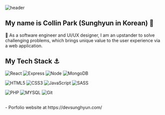 ![header](https://capsule-render.vercel.app/api?type=waving&color=gradient&height=200&section=header&text=Collin%20Park&fontSize=50&animation=fadeIn&fontAlignY=38&desc=Beating%20the%20challenging%20problems&descAlignY=50&descAlign=50)
</br>
## My name is Collin Park (Sunghyun in Korean) 👋

🌱 As a software engineer and UI/UX designer, I am an upstander to solve challenging problems, which brings unique value to the user experience via a web application.

## My Tech Stack ⚓
![React](https://img.shields.io/badge/-React-222222?style=for-the-badge&logo=react)
![Express](https://img.shields.io/badge/-Express-blue?style=for-the-badge&logo=Express&logoColor=white)
![Node](https://img.shields.io/badge/-Nodejs-black?style=for-the-badge&logo=Node.js&logoColor=white)
![MongoDB](https://img.shields.io/badge/-MongoDB-green?style=for-the-badge&logo=mongoDB&logoColor=white)

![HTML5](https://img.shields.io/badge/-HTML5-F05032?style=for-the-badge&logo=html5&logoColor=ffffff)
![CSS3](https://img.shields.io/badge/-CSS3-007ACC?style=for-the-badge&logo=css3)
![JavaScript](https://img.shields.io/badge/-JavaScript-%23F7DF1C?style=for-the-badge&logo=javascript&logoColor=FFF&color=%23FFCE5A)
![SASS](https://img.shields.io/badge/-SASS-F05032?style=for-the-badge&logo=sass&logoColor=FFF&color=%white)

![PHP](https://img.shields.io/badge/-PHP-purple?style=for-the-badge&logo=PHP&logoColor=white)
![MYSQL](https://img.shields.io/badge/-MY_SQL-green?style=for-the-badge&logo=mysql&logoColor=ffffff)
![Git](https://img.shields.io/badge/-Git-F05032?style=for-the-badge&logo=git&logoColor=ffffff)

</br>
- Porfolio website at https://devsunghyun.com/
